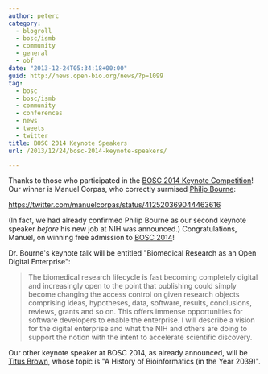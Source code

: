 ```yaml
---
author: peterc
category:
  - blogroll
  - bosc/ismb
  - community
  - general
  - obf
date: "2013-12-24T05:34:18+00:00"
guid: http://news.open-bio.org/news/?p=1099
tag:
  - bosc
  - bosc/ismb
  - community
  - conferences
  - news
  - tweets
  - twitter
title: BOSC 2014 Keynote Speakers
url: /2013/12/24/bosc-2014-keynote-speakers/

---
```

Thanks to those who participated in the [BOSC 2014 Keynote Competition](http://news.open-bio.org/news/2013/12/bosc-2014-keynote-competition/)! Our winner is Manuel Corpas, who correctly surmised [Philip Bourne](https://twitter.com/pebourne):

https://twitter.com/manuelcorpas/status/412520369044463616

(In fact, we had already confirmed Philip Bourne as our second keynote speaker _before_ his new job at NIH was announced.) Congratulations, Manuel, on winning free admission to [BOSC 2014](/obf-hugo-test/wiki/BOSC_2014)!

Dr. Bourne's keynote talk will be entitled "Biomedical Research as an Open Digital Enterprise":

> The biomedical research lifecycle is fast becoming completely digital and increasingly open to the point that publishing could simply become changing the access control on given research objects comprising ideas, hypotheses, data, software, results, conclusions, reviews, grants and so on. This offers immense opportunities for software developers to enable the enterprise. I will describe a vision for the digital enterprise and what the NIH and others are doing to support the notion with the intent to accelerate scientific discovery.

Our other keynote speaker at BOSC 2014, as already announced, will be [Titus Brown](https://twitter.com/ctitusbrown), whose topic is "A History of Bioinformatics (in the Year 2039)".
